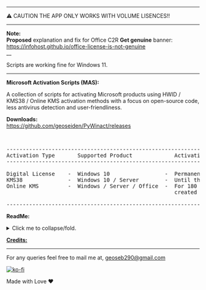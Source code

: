 *******************************************************************************************************************************************
⚠️ CAUTION THE APP ONLY WORKS WITH VOLUME LISENCES!!
*******************************************************************************************************************************************

**Note:**<br/>
**Proposed** explanation and fix for Office C2R **Get genuine** banner:<br/>
https://infohost.github.io/office-license-is-not-genuine
<br/>
__

Scripts are working fine for Windows 11.

<hr>


   **Microsoft Activation Scripts (MAS):**

   A collection of scripts for activating Microsoft products using HWID / KMS38 / Online KMS activation methods 
   with a focus on open-source code, less antivirus detection and user-friendliness.
   

   **Downloads:** <br/>
   https://github.com/geoseiden/PyWinact/releases

<br/> 

<pre class="ipsCode prettyprint lang-html prettyprinted"><span class="pln">----------------------------------------------------------------------------------------------
Activation Type       Supported Product             Activation Period
----------------------------------------------------------------------------------------------

Digital License    -  Windows 10                 -  Permanent
KMS38              -  Windows 10 / Server        -  Until the year 2038
Online KMS         -  Windows / Server / Office  -  For 180 Days, renewal task needs to be 
                                                    created for lifetime auto activation.

----------------------------------------------------------------------------------------------</span></pre>

   **ReadMe:**
   
<p>
<details>
<summary>Click me to collapse/fold.</summary>
<br/> 
<a href="https://raw.githubusercontent.com/geoseiden/PyWinact/master/PyWinact_Files/Readmefiles/hwid_readme.txt" target="_blank" rel="nofollow noreferrer noopener">Digital License (HWID) Activation</a> <br /> <a href="https://raw.githubusercontent.com/geoseiden/PyWinact/master/PyWinact_Files/Readmefiles/kms38_readme.txt" target="_blank">KMS38 Activation</a> <br /> <a href="https://raw.githubusercontent.com/geoseiden/PyWinact/master/PyWinact_Files/Readmefiles/kms38prot_readme.txt" target="_blank">KMS38_Protection</a> <br /> <a href="https://raw.githubusercontent.com/geoseiden/PyWinact/master/PyWinact_Files/Readmefiles/oldact_readme.txt" target="_blank">Online KMS Activation</a> <br /> <a href="https://pastebin.com/raw/7Xyaf15Z" target="_blank">Activation Methods info and faqs</a>  <br /> <a href="https://pastebin.com/raw/jduBSazJ" target="_blank" rel="nofollow noreferrer noopener">Download Genuine Installation Media</a>
  </details></p> 

   [**Credits:**](https://raw.githubusercontent.com/geoseiden/PyWinact/master/PyWinact_Files/Readmefiles/Credits.txt)


<hr />

For any queries feel free to mail me at, geoseb290@gmail.com


[![ko-fi](https://ko-fi.com/img/githubbutton_sm.svg)](https://ko-fi.com/U7U05DZIW)

Made with Love ❤️
